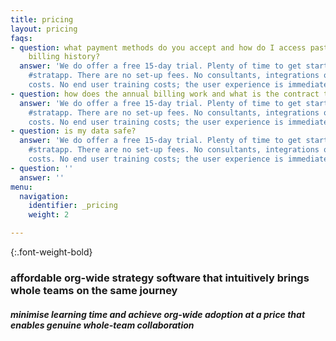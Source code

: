 ```yaml
---
title: pricing
layout: pricing
faqs:
- question: what payment methods do you accept and how do I access past invoices and
    billing history?
  answer: 'We do offer a free 15-day trial. Plenty of time to get started and using
    #stratapp. There are no set-up fees. No consultants, integrations or hardware
    costs. No end user training costs; the user experience is immediately intuitive.'
- question: how does the annual billing work and what is the contract term?
  answer: 'We do offer a free 15-day trial. Plenty of time to get started and using
    #stratapp. There are no set-up fees. No consultants, integrations or hardware
    costs. No end user training costs; the user experience is immediately intuitive.'
- question: is my data safe?
  answer: 'We do offer a free 15-day trial. Plenty of time to get started and using
    #stratapp. There are no set-up fees. No consultants, integrations or hardware
    costs. No end user training costs; the user experience is immediately intuitive.'
- question: ''
  answer: ''
menu:
  navigation:
    identifier: _pricing
    weight: 2

---
```

{:.font-weight-bold}
### affordable org-wide strategy software that intuitively brings whole teams on the same journey

##### minimise learning time and achieve org-wide adoption at a price that enables genuine whole-team collaboration
